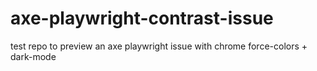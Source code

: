 # axe-playwright-contrast-issue

test repo to preview an axe playwright issue with chrome force-colors + dark-mode